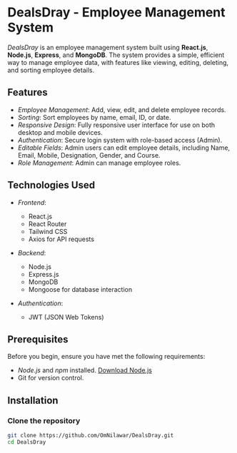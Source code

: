 # DealsDray - Employee Management System

*DealsDray* is an employee management system built using **React.js**, **Node.js**, **Express**, and **MongoDB**. The system provides a simple, efficient way to manage employee data, with features like viewing, editing, deleting, and sorting employee details.

## Features

- *Employee Management*: Add, view, edit, and delete employee records.
- *Sorting*: Sort employees by name, email, ID, or date.
- *Responsive Design*: Fully responsive user interface for use on both desktop and mobile devices.
- *Authentication*: Secure login system with role-based access (Admin).
- *Editable Fields*: Admin users can edit employee details, including Name, Email, Mobile, Designation, Gender, and Course.
- *Role Management*: Admin can manage employee roles.

## Technologies Used

- *Frontend*:
  - React.js
  - React Router
  - Tailwind CSS
  - Axios for API requests

- *Backend*:
  - Node.js
  - Express.js
  - MongoDB
  - Mongoose for database interaction

- *Authentication*:
  - JWT (JSON Web Tokens)

## Prerequisites

Before you begin, ensure you have met the following requirements:

- *Node.js* and *npm* installed. [Download Node.js](https://nodejs.org/)
- Git for version control.

## Installation

### Clone the repository

```bash
git clone https://github.com/OmNilawar/DealsDray.git
cd DealsDray
```
